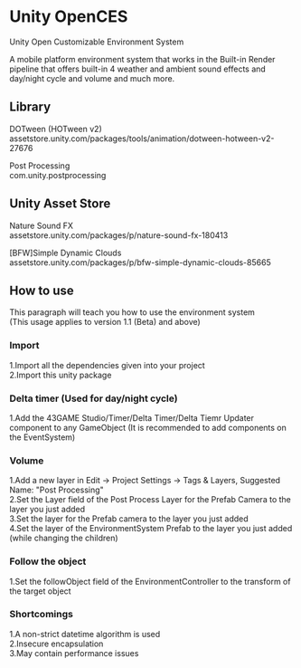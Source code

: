 # Unity OpenCES
Unity Open Customizable Environment System

A mobile platform environment system that works in the Built-in Render pipeline that offers built-in 4 weather and ambient sound effects and day/night cycle and volume and much more.

## Library
DOTween (HOTween v2)<br>
assetstore.unity.com/packages/tools/animation/dotween-hotween-v2-27676<br>

Post Processing<br>
com.unity.postprocessing<br>

## Unity Asset Store
Nature Sound FX<br>
assetstore.unity.com/packages/p/nature-sound-fx-180413<br>

[BFW]Simple Dynamic Clouds<br>
assetstore.unity.com/packages/p/bfw-simple-dynamic-clouds-85665<br>

## How to use
This paragraph will teach you how to use the environment system<br>
(This usage applies to version 1.1 (Beta) and above)
### Import
1.Import all the dependencies given into your project<br>
2.Import this unity package<br>

### Delta timer (Used for day/night cycle)
1.Add the 43GAME Studio/Timer/Delta Timer/Delta Tiemr Updater component to any GameObject (It is recommended to add components on the EventSystem)<br>

### Volume
1.Add a new layer in Edit -> Project Settings -> Tags & Layers, Suggested Name: "Post Processing"<br>
2.Set the Layer field of the Post Process Layer for the Prefab Camera to the layer you just added<br>
3.Set the layer for the Prefab camera to the layer you just added<br>
4.Set the layer of the EnvironmentSystem Prefab to the layer you just added (while changing the children)<br>

### Follow the object
1.Set the followObject field of the EnvironmentController to the transform of the target object<br>

### Shortcomings
1.A non-strict datetime algorithm is used<br>
2.Insecure encapsulation<br>
3.May contain performance issues<br>

